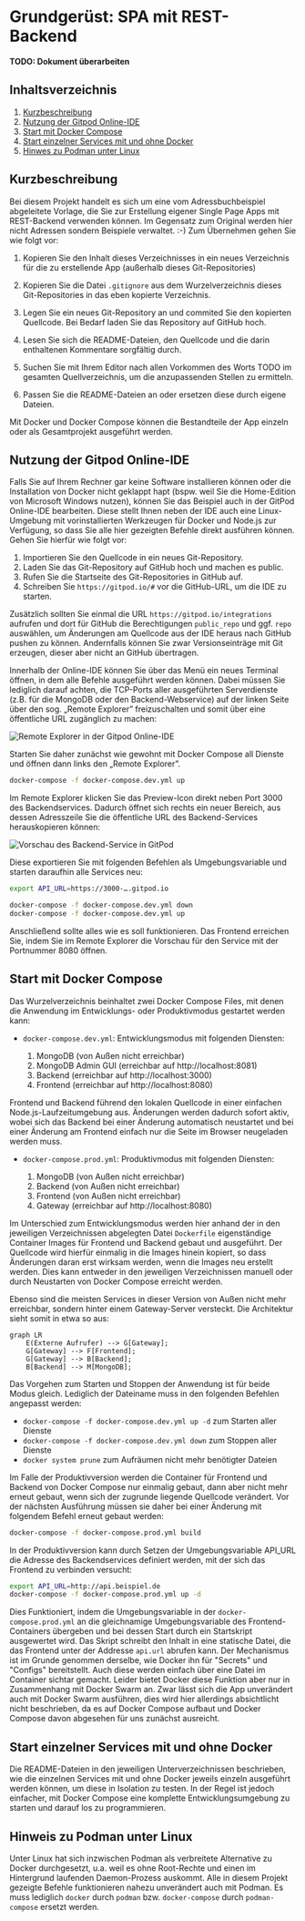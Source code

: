 Grundgerüst: SPA mit REST-Backend
=================================

__TODO: Dokument überarbeiten__

Inhaltsverzeichnis
------------------

 1. [Kurzbeschreibung](#kurzbeschreibung)
 1. [Nutzung der Gitpod Online-IDE](#nutzung-der-gitpod-online-ide)
 1. [Start mit Docker Compose](#start-mit-docker-compose)
 1. [Start einzelner Services mit und ohne Docker](#start-einzelner-services-mit-und-ohne-docker)
 1. [Hinwes zu Podman unter Linux](#hinweis-zu-podman-unter-linux)

Kurzbeschreibung
----------------

Bei diesem Projekt handelt es sich um eine vom Adressbuchbeispiel abgeleitete
Vorlage, die Sie zur Erstellung eigener Single Page Apps mit REST-Backend
verwenden können. Im Gegensatz zum Original werden hier nicht Adressen sondern
Beispiele verwaltet. :-) Zum Übernehmen gehen Sie wie folgt vor:

 1. Kopieren Sie den Inhalt dieses Verzeichnisses in ein neues Verzeichnis
    für die zu erstellende App (außerhalb dieses Git-Repositories)

 1. Kopieren Sie die Datei `.gitignore` aus dem Wurzelverzeichnis dieses
    Git-Repositories in das eben kopierte Verzeichnis.

 1. Legen Sie ein neues Git-Repository an und commited Sie den kopierten
    Quellcode. Bei Bedarf laden Sie das Repository auf GitHub hoch.

 1. Lesen Sie sich die README-Dateien, den Quellcode und die darin enthaltenen
    Kommentare sorgfältig durch.

 1. Suchen Sie mit Ihrem Editor nach allen Vorkommen des Worts TODO im
    gesamten Quellverzeichnis, um die anzupassenden Stellen zu ermitteln.

 1. Passen Sie die README-Dateien an oder ersetzen diese durch eigene Dateien.

Mit Docker und Docker Compose können die Bestandteile der App einzeln oder
als Gesamtprojekt ausgeführt werden.

Nutzung der Gitpod Online-IDE
----------------------------

Falls Sie auf Ihrem Rechner gar keine Software installieren können oder die
Installation von Docker nicht geklappt hapt (bspw. weil Sie die Home-Edition
von Microsoft Windows nutzen), können Sie das Beispiel auch in der GitPod
Online-IDE bearbeiten. Diese stellt Ihnen neben der IDE auch eine Linux-Umgebung
mit vorinstallierten Werkzeugen für Docker und Node.js zur Verfügung, so dass
Sie alle hier gezeigten Befehle direkt ausführen können. Gehen Sie hierfür
wie folgt vor:

 1. Importieren Sie den Quellcode in ein neues Git-Repository.
 1. Laden Sie das Git-Repository auf GitHub hoch und machen es public.
 1. Rufen Sie die Startseite des Git-Repositories in GitHub auf.
 1. Schreiben Sie `https://gitpod.io/#` vor die GitHub-URL, um die IDE zu starten.

Zusätzlich sollten Sie einmal die URL `https://gitpod.io/integrations` aufrufen
und dort für GitHub die Berechtigungen `public_repo` und ggf. `repo` auswählen,
um Änderungen am Quellcode aus der IDE heraus nach GitHub pushen zu können.
Andernfalls können Sie zwar Versionseinträge mit Git erzeugen, dieser aber nicht
an GitHub übertragen.

Innerhalb der Online-IDE können Sie über das Menü ein neues Terminal öffnen,
in dem alle Befehle ausgeführt werden können. Dabei müssen Sie lediglich
darauf achten, die TCP-Ports aller ausgeführten Serverdienste (z.B. für die
MongoDB oder den Backend-Webservice) auf der linken Seite über den sog.
„Remote Explorer” freizuschalten und somit über eine öffentliche URL
zugänglich zu machen:

![Remote Explorer in der Gitpod Online-IDE](gitpod1.png)

Starten Sie daher zunächst wie gewohnt mit Docker Compose all Dienste und öffnen
dann links den „Remote Explorer”.

```sh
docker-compose -f docker-compose.dev.yml up
```

Im Remote Explorer klicken Sie das Preview-Icon direkt neben Port 3000 des
Backendservices. Dadurch öffnet sich rechts ein neuer Bereich, aus dessen
Adresszeile Sie die öffentliche URL des Backend-Services herauskopieren
können:

![Vorschau des Backend-Service in GitPod](gitpod2.png)

Diese exportieren Sie mit folgenden Befehlen als Umgebungsvariable und starten
daraufhin alle Services neu:

```sh
export API_URL=https://3000-….gitpod.io

docker-compose -f docker-compose.dev.yml down
docker-compose -f docker-compose.dev.yml up
```

Anschließend sollte alles wie es soll funktionieren. Das Frontend erreichen Sie,
indem Sie im Remote Explorer die Vorschau für den Service mit der Portnummer 8080
öffnen.

Start mit Docker Compose
------------------------

Das Wurzelverzeichnis beinhaltet zwei Docker Compose Files, mit denen die
Anwendung im Entwicklungs- oder Produktivmodus gestartet werden kann:

 * `docker-compose.dev.yml`: Entwicklungsmodus mit folgenden Diensten:

     1. MongoDB (von Außen nicht erreichbar)
     2. MongoDB Admin GUI (erreichbar auf http://localhost:8081)
     3. Backend (erreichbar auf http://localhost:3000)
     4. Frontend (erreichbar auf http://localhost:8080)

 Frontend und Backend führend den lokalen Quellcode in einer einfachen
 Node.js-Laufzeitumgebung aus. Änderungen werden dadurch sofort aktiv, wobei
 sich das Backend bei einer Änderung automatisch neustartet und bei einer
 Änderung am Frontend einfach nur die Seite im Browser neugeladen werden
 muss.

 * `docker-compose.prod.yml`: Produktivmodus mit folgenden Diensten:

     1. MongoDB (von Außen nicht erreichbar)
     2. Backend (von Außen nicht erreichbar)
     3. Frontend (von Außen nicht erreichbar)
     4. Gateway (erreichbar auf http://localhost:8080)

Im Unterschied zum Entwicklungsmodus werden hier anhand der in den jeweiligen
Verzeichnissen abgelegten Datei `Dockerfile` eigenständige Container Images
für Frontend und Backend gebaut und ausgeführt. Der Quellcode wird hierfür
einmalig in die Images hinein kopiert, so dass Änderungen daran erst wirksam
werden, wenn die Images neu erstellt werden. Dies kann entweder in den
jeweiligen Verzeichnissen manuell oder durch Neustarten von Docker Compose
erreicht werden.

Ebenso sind die meisten Services in dieser Version von Außen nicht mehr
erreichbar, sondern hinter einem Gateway-Server versteckt. Die Architektur
sieht somit in etwa so aus:

```mermaid
graph LR
    E(Externe Aufrufer) --> G[Gateway];
    G[Gateway] --> F[Frontend];
    G[Gateway] --> B[Backend];
    B[Backend] --> M[MongoDB];
```

Das Vorgehen zum Starten und Stoppen der Anwendung ist für beide Modus gleich.
Lediglich der Dateiname muss in den folgenden Befehlen angepasst werden:

 * `docker-compose -f docker-compose.dev.yml up -d` zum Starten aller Dienste
 * `docker-compose -f docker-compose.dev.yml down` zum Stoppen aller Dienste
 * `docker system prune` zum Aufräumen nicht mehr benötigter Dateien

Im Falle der Produktivversion werden die Container für Frontend und Backend von
Docker Compose nur einmalig gebaut, dann aber nicht mehr erneut gebaut, wenn
sich der zugrunde liegende Quellcode verändert. Vor der nächsten Ausführung
müssen sie daher bei einer Änderung mit folgendem Befehl erneut gebaut werden:

```sh
docker-compose -f docker-compose.prod.yml build
```

In der Produktivversion kann durch Setzen der Umgebungsvariable API_URL die
Adresse des Backendservices definiert werden, mit der sich das Frontend zu
verbinden versucht:

```sh
export API_URL=http://api.beispiel.de
docker-compose -f docker-compose.prod.yml up -d
```

Dies Funktioniert, indem die Umgebungsvariable in der `docker-compose.prod.yml`
an die gleichnamige Umgebungsvariable des Frontend-Containers übergeben und
bei dessen Start durch ein Startskript ausgewertet wird. Das Skript schreibt
den Inhalt in eine statische Datei, die das Frontend unter der Addresse
`api.url` abrufen kann. Der Mechanismus ist im Grunde genommen derselbe, wie
Docker ihn für "Secrets" und "Configs" bereitstellt. Auch diese werden einfach
über eine Datei im Container sichtar gemacht. Leider bietet Docker diese
Funktion aber nur in Zusammenhang mit Docker Swarm an. Zwar lässt sich die
App unverändert auch mit Docker Swarm ausführen, dies wird hier allerdings
absichtlicht nicht beschrieben, da es auf Docker Compose aufbaut und Docker
Compose davon abgesehen für uns zunächst ausreicht.

Start einzelner Services mit und ohne Docker
--------------------------------------------

Die README-Dateien in den jeweiligen Unterverzeichnissen beschrieben, wie die
einzelnen Services mit und ohne Docker jeweils einzeln ausgeführt werden können,
um diese in Isolation zu testen. In der Regel ist jedoch einfacher, mit Docker
Compose eine komplette Entwicklungsumgebung zu starten und darauf los zu
programmieren.

Hinweis zu Podman unter Linux
-----------------------------

Unter Linux hat sich inzwischen Podman als verbreitete Alternative zu Docker
durchgesetzt, u.a. weil es ohne Root-Rechte und einen im Hintergrund laufenden
Daemon-Prozess auskommt. Alle in diesem Projekt gezeigte Befehle funktionieren
nahezu unverändert auch mit Podman. Es muss lediglich `docker` durch `podman`
bzw. `docker-compose` durch `podman-compose` ersetzt werden.
